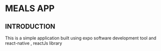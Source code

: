 # MEALS APP

   ## INTRODUCTION
   This is a simple application built using expo software development tool and react-native , reactJs library

